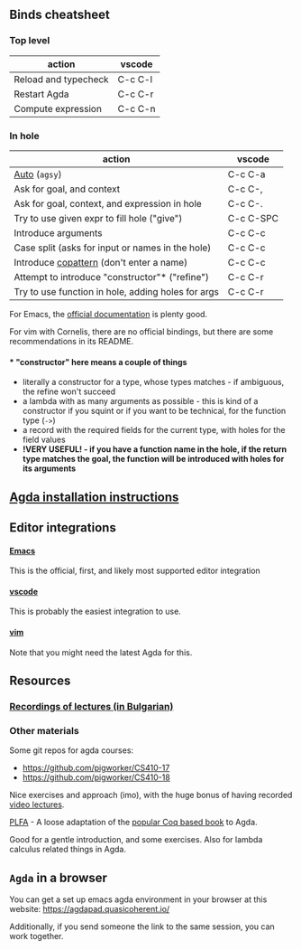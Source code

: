 ## Binds cheatsheet
### Top level
| action               | vscode  |
|----------------------|---------|
| Reload and typecheck | C-c C-l |
| Restart Agda         | C-c C-r |
| Compute expression   | C-c C-n |

### In hole
| action                                             | vscode    |
|----------------------------------------------------|-----------|
| [Auto] (`agsy`)                                    | C-c C-a   |
| Ask for goal, and context                          | C-c C-,   |
| Ask for goal, context, and expression in hole      | C-c C-.   |
| Try to use given expr to fill hole ("give")        | C-c C-SPC |
| Introduce arguments                                | C-c C-c   |
| Case split (asks for input or names in the hole)   | C-c C-c   |
| Introduce [copattern] (don't enter a name)         | C-c C-c   |
| Attempt to introduce "constructor"\* ("refine")    | C-c C-r   |
| Try to use function in hole, adding holes for args | C-c C-r   |

For Emacs, the [official documentation](https://agda.readthedocs.io/en/latest/tools/emacs-mode.html) is plenty good.

For vim with Cornelis, there are no official bindings, but there are some recommendations in its README.

#### \* "constructor" here means a couple of things
  * literally a constructor for a type, whose types matches - if ambiguous, the refine won't succeed
  * a lambda with as many arguments as possible - this is kind of a constructor if you squint or if you want to be technical, for the function type (`->`)
  * a record with the required fields for the current type, with holes for the field values
  * **!VERY USEFUL! - if you have a function name in the hole, if the return type matches the goal, the function will be introduced with holes for its arguments**

## [Agda installation instructions](./agda_install_instructions.md)

## Editor integrations

#### [Emacs](https://agda.readthedocs.io/en/latest/tools/emacs-mode.html)

This is the official, first, and likely most supported editor integration
#### [vscode](https://marketplace.visualstudio.com/items?itemName=banacorn.agda-mode)

This is probably the easiest integration to use.
#### [vim](https://github.com/isovector/cornelis/)

Note that you might need the latest Agda for this.

## Resources

### [Recordings of lectures (in Bulgarian)](https://www.youtube.com/playlist?list=PLShxdZq0K256pGsUNHtvDux3Qbzu2ZWXI)


### Other materials
Some git repos for agda courses:
* https://github.com/pigworker/CS410-17
* https://github.com/pigworker/CS410-18

Nice exercises and approach (imo), with the huge bonus of having recorded [video lectures](https://github.com/pigworker/CS410-17#lecture-videos-on-youtube).

[PLFA](https://plfa.github.io/) - A loose adaptation of the [popular Coq based book](https://softwarefoundations.cis.upenn.edu/) to Agda.

Good for a gentle introduction, and some exercises. Also for lambda calculus related things in Agda.

## `Agda` in a browser
You can get a set up emacs agda environment in your browser at this website:
https://agdapad.quasicoherent.io/

Additionally, if you send someone the link to the same session, you can work together.

[copattern]: https://agda.readthedocs.io/en/latest/language/copatterns.html
[Auto]: https://agda.readthedocs.io/en/latest/tools/auto.html
